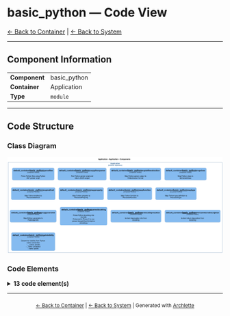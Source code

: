 # basic_python — Code View

[← Back to Container](./default-container.md) | [← Back to System](./README.md)

---

## Component Information

<table>
<tbody>
<tr>
<td><strong>Component</strong></td>
<td>basic_python</td>
</tr>
<tr>
<td><strong>Container</strong></td>
<td>Application</td>
</tr>
<tr>
<td><strong>Type</strong></td>
<td><code>module</code></td>
</tr>
</tbody>
</table>

---

## Code Structure

### Class Diagram

![Class Diagram](./diagrams/structurizr-Classes_default_container__basic_python.png)

### Code Elements

<details>
<summary><strong>13 code element(s)</strong></summary>



#### Functions

##### `parseFiles()`

Parse Python files using Python AST parser script

<table>
<tbody>
<tr>
<td><strong>Type</strong></td>
<td><code>function</code></td>
</tr>
<tr>
<td><strong>Visibility</strong></td>
<td><code>public</code></td>
</tr>
<tr>
<td><strong>Async</strong></td>
<td>Yes</td>
</tr>
<tr>
<td><strong>Returns</strong></td>
<td><code>Promise<import("C:/Users/chris/git/archlette/src/extractors/builtin/basic-python/types").FileExtraction[]></code></td>
</tr>
<tr>
<td><strong>Location</strong></td>
<td><code>C:/Users/chris/git/archlette/src/extractors/builtin/basic-python/file-parser.ts:29</code></td>
</tr>
</tbody>
</table>

**Parameters:**

- `filePaths`: <code>string[]</code>- `pythonPath`: <code>string</code>

---
##### `runPythonParser()`

Run Python parser script and return JSON output

<table>
<tbody>
<tr>
<td><strong>Type</strong></td>
<td><code>function</code></td>
</tr>
<tr>
<td><strong>Visibility</strong></td>
<td><code>private</code></td>
</tr>
<tr>
<td><strong>Returns</strong></td>
<td><code>Promise<string></code></td>
</tr>
<tr>
<td><strong>Location</strong></td>
<td><code>C:/Users/chris/git/archlette/src/extractors/builtin/basic-python/file-parser.ts:95</code></td>
</tr>
</tbody>
</table>

**Parameters:**

- `scriptPath`: <code>string</code>- `filePaths`: <code>string[]</code>- `pythonPath`: <code>string</code>

---
##### `mapToFileExtraction()`

Map Python parser output to FileExtraction format

<table>
<tbody>
<tr>
<td><strong>Type</strong></td>
<td><code>function</code></td>
</tr>
<tr>
<td><strong>Visibility</strong></td>
<td><code>private</code></td>
</tr>
<tr>
<td><strong>Returns</strong></td>
<td><code>import("C:/Users/chris/git/archlette/src/extractors/builtin/basic-python/types").FileExtraction</code></td>
</tr>
<tr>
<td><strong>Location</strong></td>
<td><code>C:/Users/chris/git/archlette/src/extractors/builtin/basic-python/file-parser.ts:187</code></td>
</tr>
</tbody>
</table>

**Parameters:**

- `file`: <code>{ filePath: string; component?: { name: string; description?: string; }; actors: { name: string; type: "Person" | "System"; direction?: "in" | "out" | "both"; description?: string; }[]; relationships: { target: string; description?: string; }[]; classes: { name: string; baseClasses: string[]; decorators: string[]; decoratorDetails: import("C:/Users/chris/git/archlette/src/extractors/builtin/basic-python/types").DecoratorInfo[]; line: number; docstring?: string; methods: { name: string; isStatic: boolean; isAsync: boolean; isClassMethod: boolean; isAbstract: boolean; decorators: string[]; decoratorDetails: import("C:/Users/chris/git/archlette/src/extractors/builtin/basic-python/types").DecoratorInfo[]; line: number; docstring?: string; parsedDoc?: { summary?: string; description?: string; args?: { name: string; type?: string; description?: string; }[]; returns?: { type?: string; description?: string; }; raises?: { type: string; description?: string; }[]; examples?: string; }; parameters: { name: string; annotation?: string; default?: string; }[]; returnAnnotation?: string; }[]; properties: { name: string; type?: "property" | "class_variable"; annotation?: string; default?: string; line: number; docstring?: string; isReadonly?: boolean; hasGetter?: boolean; hasSetter?: boolean; hasDeleter?: boolean; }[]; }[]; functions: { name: string; isAsync: boolean; decorators: string[]; decoratorDetails: import("C:/Users/chris/git/archlette/src/extractors/builtin/basic-python/types").DecoratorInfo[]; line: number; docstring?: string; parsedDoc?: { summary?: string; description?: string; args?: { name: string; type?: string; description?: string; }[]; returns?: { type?: string; description?: string; }; raises?: { type: string; description?: string; }[]; examples?: string; }; parameters: { name: string; annotation?: string; default?: string; }[]; returnAnnotation?: string; }[]; types: { name: string; category: "TypeAlias" | "TypedDict" | "Protocol" | "Enum" | "NewType"; line: number; definition?: string; docstring?: string; }[]; imports: { source: string; names: string[]; isRelative: boolean; level?: number; category: "stdlib" | "third_party" | "local"; }[]; parseError?: string; }</code>

---
##### `mapClass()`

Map Python class to ExtractedClass

<table>
<tbody>
<tr>
<td><strong>Type</strong></td>
<td><code>function</code></td>
</tr>
<tr>
<td><strong>Visibility</strong></td>
<td><code>private</code></td>
</tr>
<tr>
<td><strong>Returns</strong></td>
<td><code>import("C:/Users/chris/git/archlette/src/extractors/builtin/basic-python/types").ExtractedClass</code></td>
</tr>
<tr>
<td><strong>Location</strong></td>
<td><code>C:/Users/chris/git/archlette/src/extractors/builtin/basic-python/file-parser.ts:227</code></td>
</tr>
</tbody>
</table>

**Parameters:**

- `cls`: <code>{ name: string; baseClasses: string[]; decorators: string[]; decoratorDetails: import("C:/Users/chris/git/archlette/src/extractors/builtin/basic-python/types").DecoratorInfo[]; line: number; docstring?: string; methods: { name: string; isStatic: boolean; isAsync: boolean; isClassMethod: boolean; isAbstract: boolean; decorators: string[]; decoratorDetails: import("C:/Users/chris/git/archlette/src/extractors/builtin/basic-python/types").DecoratorInfo[]; line: number; docstring?: string; parsedDoc?: { summary?: string; description?: string; args?: { name: string; type?: string; description?: string; }[]; returns?: { type?: string; description?: string; }; raises?: { type: string; description?: string; }[]; examples?: string; }; parameters: { name: string; annotation?: string; default?: string; }[]; returnAnnotation?: string; }[]; properties: { name: string; type?: "property" | "class_variable"; annotation?: string; default?: string; line: number; docstring?: string; isReadonly?: boolean; hasGetter?: boolean; hasSetter?: boolean; hasDeleter?: boolean; }[]; }</code>- `filePath`: <code>string</code>

---
##### `mapMethod()`

Map Python method to ExtractedMethod

<table>
<tbody>
<tr>
<td><strong>Type</strong></td>
<td><code>function</code></td>
</tr>
<tr>
<td><strong>Visibility</strong></td>
<td><code>private</code></td>
</tr>
<tr>
<td><strong>Returns</strong></td>
<td><code>import("C:/Users/chris/git/archlette/src/extractors/builtin/basic-python/types").ExtractedMethod</code></td>
</tr>
<tr>
<td><strong>Location</strong></td>
<td><code>C:/Users/chris/git/archlette/src/extractors/builtin/basic-python/file-parser.ts:252</code></td>
</tr>
</tbody>
</table>

**Parameters:**

- `method`: <code>{ name: string; isStatic: boolean; isAsync: boolean; isClassMethod: boolean; isAbstract: boolean; decorators: string[]; decoratorDetails: import("C:/Users/chris/git/archlette/src/extractors/builtin/basic-python/types").DecoratorInfo[]; line: number; docstring?: string; parsedDoc?: { summary?: string; description?: string; args?: { name: string; type?: string; description?: string; }[]; returns?: { type?: string; description?: string; }; raises?: { type: string; description?: string; }[]; examples?: string; }; parameters: { name: string; annotation?: string; default?: string; }[]; returnAnnotation?: string; }</code>- `filePath`: <code>string</code>

---
##### `mapProperty()`

Map Python property to ExtractedProperty

<table>
<tbody>
<tr>
<td><strong>Type</strong></td>
<td><code>function</code></td>
</tr>
<tr>
<td><strong>Visibility</strong></td>
<td><code>private</code></td>
</tr>
<tr>
<td><strong>Returns</strong></td>
<td><code>import("C:/Users/chris/git/archlette/src/extractors/builtin/basic-python/types").ExtractedProperty</code></td>
</tr>
<tr>
<td><strong>Location</strong></td>
<td><code>C:/Users/chris/git/archlette/src/extractors/builtin/basic-python/file-parser.ts:287</code></td>
</tr>
</tbody>
</table>

**Parameters:**

- `prop`: <code>{ name: string; type?: "property" | "class_variable"; annotation?: string; default?: string; line: number; docstring?: string; isReadonly?: boolean; hasGetter?: boolean; hasSetter?: boolean; hasDeleter?: boolean; }</code>- `filePath`: <code>string</code>

---
##### `mapFunction()`

Map Python function to ExtractedFunction

<table>
<tbody>
<tr>
<td><strong>Type</strong></td>
<td><code>function</code></td>
</tr>
<tr>
<td><strong>Visibility</strong></td>
<td><code>private</code></td>
</tr>
<tr>
<td><strong>Returns</strong></td>
<td><code>import("C:/Users/chris/git/archlette/src/extractors/builtin/basic-python/types").ExtractedFunction</code></td>
</tr>
<tr>
<td><strong>Location</strong></td>
<td><code>C:/Users/chris/git/archlette/src/extractors/builtin/basic-python/file-parser.ts:317</code></td>
</tr>
</tbody>
</table>

**Parameters:**

- `func`: <code>{ name: string; isAsync: boolean; decorators: string[]; decoratorDetails: import("C:/Users/chris/git/archlette/src/extractors/builtin/basic-python/types").DecoratorInfo[]; line: number; docstring?: string; parsedDoc?: { summary?: string; description?: string; args?: { name: string; type?: string; description?: string; }[]; returns?: { type?: string; description?: string; }; raises?: { type: string; description?: string; }[]; examples?: string; }; parameters: { name: string; annotation?: string; default?: string; }[]; returnAnnotation?: string; }</code>- `filePath`: <code>string</code>

---
##### `mapType()`

Map Python type definition to ExtractedType

<table>
<tbody>
<tr>
<td><strong>Type</strong></td>
<td><code>function</code></td>
</tr>
<tr>
<td><strong>Visibility</strong></td>
<td><code>private</code></td>
</tr>
<tr>
<td><strong>Returns</strong></td>
<td><code>import("C:/Users/chris/git/archlette/src/extractors/builtin/basic-python/types").ExtractedType</code></td>
</tr>
<tr>
<td><strong>Location</strong></td>
<td><code>C:/Users/chris/git/archlette/src/extractors/builtin/basic-python/file-parser.ts:346</code></td>
</tr>
</tbody>
</table>

**Parameters:**

- `type`: <code>{ name: string; category: "TypeAlias" | "TypedDict" | "Protocol" | "Enum" | "NewType"; line: number; definition?: string; docstring?: string; }</code>- `filePath`: <code>string</code>

---
##### `mapParameter()`

Map Python parameter to ParameterInfo

<table>
<tbody>
<tr>
<td><strong>Type</strong></td>
<td><code>function</code></td>
</tr>
<tr>
<td><strong>Visibility</strong></td>
<td><code>private</code></td>
</tr>
<tr>
<td><strong>Returns</strong></td>
<td><code>import("C:/Users/chris/git/archlette/src/extractors/builtin/basic-python/types").ParameterInfo</code></td>
</tr>
<tr>
<td><strong>Location</strong></td>
<td><code>C:/Users/chris/git/archlette/src/extractors/builtin/basic-python/file-parser.ts:368</code></td>
</tr>
</tbody>
</table>

**Parameters:**

- `param`: <code>{ name: string; annotation?: string; default?: string; }</code>- `parsedParam`: <code>{ name: string; type?: string; description?: string; }</code>

---
##### `parseDocstring()`

Parse Python docstring into DocInfo
Enhanced in Phase 2 to use parsed Google/NumPy/Sphinx docstrings

<table>
<tbody>
<tr>
<td><strong>Type</strong></td>
<td><code>function</code></td>
</tr>
<tr>
<td><strong>Visibility</strong></td>
<td><code>private</code></td>
</tr>
<tr>
<td><strong>Returns</strong></td>
<td><code>import("C:/Users/chris/git/archlette/src/extractors/builtin/basic-python/types").DocInfo</code></td>
</tr>
<tr>
<td><strong>Location</strong></td>
<td><code>C:/Users/chris/git/archlette/src/extractors/builtin/basic-python/file-parser.ts:385</code></td>
</tr>
</tbody>
</table>

**Parameters:**

- `docstring`: <code>string</code>- `parsedDoc`: <code>{ summary?: string; description?: string; args?: { name: string; type?: string; description?: string; }[]; returns?: { type?: string; description?: string; }; raises?: { type: string; description?: string; }[]; examples?: string; }</code>

---
##### `extractDeprecation()`

Extract deprecation info from docstring

<table>
<tbody>
<tr>
<td><strong>Type</strong></td>
<td><code>function</code></td>
</tr>
<tr>
<td><strong>Visibility</strong></td>
<td><code>private</code></td>
</tr>
<tr>
<td><strong>Returns</strong></td>
<td><code>{ reason?: string; alternative?: string; }</code></td>
</tr>
<tr>
<td><strong>Location</strong></td>
<td><code>C:/Users/chris/git/archlette/src/extractors/builtin/basic-python/file-parser.ts:421</code></td>
</tr>
</tbody>
</table>

**Parameters:**

- `docstring`: <code>string</code>

---
##### `extractReturnDescription()`

Extract return description from docstring

<table>
<tbody>
<tr>
<td><strong>Type</strong></td>
<td><code>function</code></td>
</tr>
<tr>
<td><strong>Visibility</strong></td>
<td><code>private</code></td>
</tr>
<tr>
<td><strong>Returns</strong></td>
<td><code>string</code></td>
</tr>
<tr>
<td><strong>Location</strong></td>
<td><code>C:/Users/chris/git/archlette/src/extractors/builtin/basic-python/file-parser.ts:437</code></td>
</tr>
</tbody>
</table>

**Parameters:**

- `docstring`: <code>string</code>

---
##### `getVisibility()`

Determine visibility from Python name convention
- __name: private
- _name: protected
- name: public

<table>
<tbody>
<tr>
<td><strong>Type</strong></td>
<td><code>function</code></td>
</tr>
<tr>
<td><strong>Visibility</strong></td>
<td><code>private</code></td>
</tr>
<tr>
<td><strong>Returns</strong></td>
<td><code>"public" | "private" | "protected"</code></td>
</tr>
<tr>
<td><strong>Location</strong></td>
<td><code>C:/Users/chris/git/archlette/src/extractors/builtin/basic-python/file-parser.ts:450</code></td>
</tr>
</tbody>
</table>

**Parameters:**

- `name`: <code>string</code>

---

</details>

---

<div align="center">
<sub><a href="./default-container.md">← Back to Container</a> | <a href="./README.md">← Back to System</a> | Generated with <a href="https://github.com/architectlabs/archlette">Archlette</a></sub>
</div>
